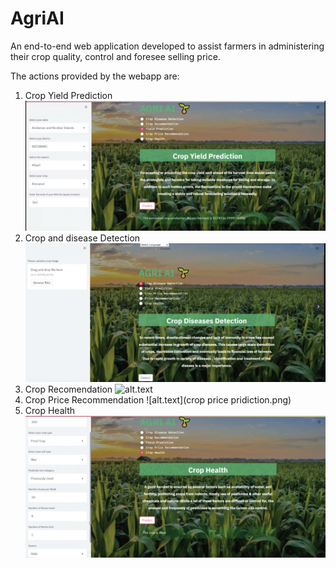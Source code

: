 # AgriAI
An end-to-end web application developed to assist farmers in administering their crop quality, control and foresee selling price. 

The actions provided by the webapp are:
1. Crop Yield Prediction
![alt.text](crop_yield.png)
3. Crop and disease Detection
![alt.text](crop_disease.png)
3. Crop Recomendation
![alt.text](crop_recomendation.png)
5. Crop Price Recommendation
![alt.text](crop price pridiction.png)
7. Crop Health 
![alt.text](crop_health.png)
